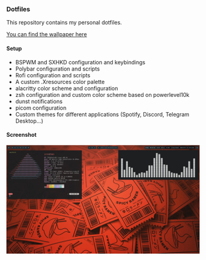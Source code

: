 ### Dotfiles

This repository contains my personal dotfiles.

[You can find the wallpaper here](./.misc/wallpaper.jpg)

#### Setup

- BSPWM and SXHKD configuration and keybindings
- Polybar configuration and scripts
- Rofi configuration and scripts
- A custom .Xresources color palette
- alacritty color scheme and configuration
- zsh configuration and custom color scheme based on powerlevel10k
- dunst notifications
- picom configuration
- Custom themes for different applications (Spotify, Discord, Telegram Desktop...)

#### Screenshot

![Screenshot of setup](./screenshot.jpg)
